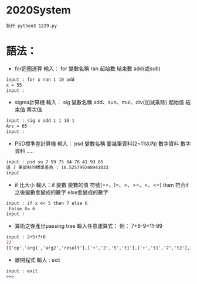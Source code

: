 # 2020System

```diff
執行 python3 1229.py
```

# 語法：

* for迴圈運算 輸入： for 變數名稱 ran 起始數 結束數 add(或sub)
```diff
input : for x ran 1 10 add
x = 55
input : 
``` 
* sigma計算機 輸入： sig 變數名稱 add、sun、mul、div(加減乘除) 起始值 結束值 冪次值
```diff
input : sig x add 1 1 10 1
Ars = 65
input : 
``` 
* PSD標準差計算機 輸入： psd 變數名稱 要幾筆資料(2~11以內) 數字資料 數字資料 .....
```diff
input : psd su 7 59 75 84 78 41 93 85
這 7 筆資料的標準差為 : 16.525799248941833
input
``` 
* if 比大小 輸入：if 變數 變數的值 符號(==、!=、>、>=、<、<=) then 符合if之後變數愈變成的數字 else愈變成的數字   
```diff
input : if x 4< 5 then 7 else 6
 False X= 6
input : 
``` 
* 算術之後產出passing tree 輸入任意運算式： 例： 7+8-9+11-99
```diff
input : 2+5+7+8
22
[['op','arg1','arg2','result'],['+','2','5','t1'],['+','t1','7','t2'],['+','t2','8','t3'],['=','t3',' ','a']]
```
* 離開程式 輸入 : exit
```diff
input : exit
>>>
```

